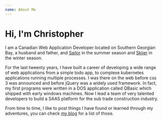 ```yaml
---
name: About Me
---
```


# Hi, I'm Christopher

I am a Canadian Web Application Developer located on Southern Georgian Bay, a husband and father, and [Sailor](/sailboat) in the summer season and [Skiier](/skiing) in the winter season.

For the last tweenty years, I have built a career of developing a wide range of web applications from a simple todo app, to complexe kubernetes applications running multiple processes. I was there on the web before css 3 was announced and before jQuery was a widely used framework. In fact, my first programs were written in a DOS application called QBasic which shipped with early windows machines. Now I lead a team of very talented developers to build a SAAS platform for the sub trade construction industry.

From time to time, I like to post things I have found or learned through my adventures, you can check [my blog](/blog) for a list of those.

